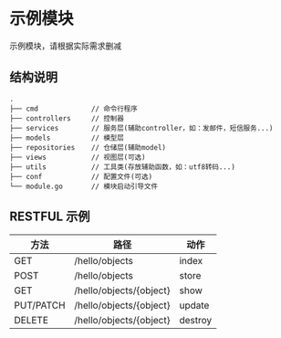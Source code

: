 # 示例模块

示例模块，请根据实际需求删减

## 结构说明

```
.
├── cmd             // 命令行程序
├── controllers     // 控制器
├── services        // 服务层(辅助controller，如：发邮件，短信服务...)
├── models          // 模型层
├── repositories    // 仓储层(辅助model)
├── views           // 视图层(可选)
├── utils           // 工具类(存放辅助函数，如：utf8转码...)
├── conf            // 配置文件(可选)
└── module.go       // 模块启动引导文件
```

## RESTFUL 示例

|方法        |路径                       |动作     |
|----        |----                      |----     |
|GET         | /hello/objects          | index   |
|POST        | /hello/objects          | store   |
|GET         | /hello/objects/{object} | show    |
|PUT/PATCH   | /hello/objects/{object} | update  |
|DELETE      | /hello/objects/{object} | destroy |